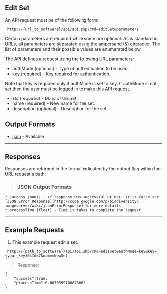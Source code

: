 ## Edit Set ##

An API request must be of the following form:

```
 http://{url_to_software}/api/api.php?cmd=editSet&parameters
```

Certain parameters are required while some are optional. As is standard in URLs, all parameters are separated using the ampersand (&) character. The list of parameters and their possible values are enumerated below.

The API defines a request using the following URL parameters:

  * authMode (optional) - Type of authentication to be used.
  * key (required) - Key required for authentication.

Note that key is required only if authMode is set to key. If authMode is not set then the user must be logged in to make this API request.

  * sId (required) - Db id of the set.
  * name (required) - New name for the set.
  * description (optional) - Description for the set.

## Output Formats ##

  * [json](#JSON_Output_Formats.md) - Available


---

## Responses ##

Responses are returned in the format indicated by the output flag within the URL request's path.

> ### JSON Output Formats ###
    * success (bool) - If response was successful or not. If it false see [JSON Error Response](http://code.google.com/p/biodiversity-imageserver/wiki/jsonErrorResponse) for more details
    * processTime (float) - Time it takes to complete the request.


---

## Example Requests ##

1. This example request edit a set.

```
 http://{path_to_software}/api/api.php?cmd=editSet&authMode=key&key={your_key}&sId=7&name=NewSet
```

> Response:
```
{
    "success":true,
    "processTime":0.0070359706878662
}
```